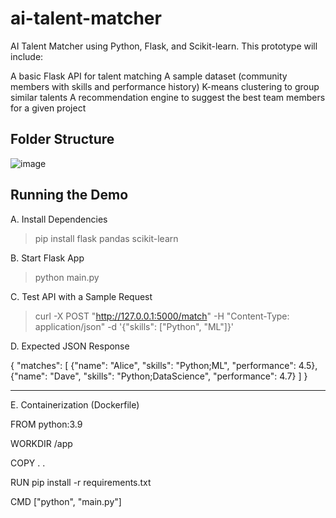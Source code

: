 # ai-talent-matcher
 AI Talent Matcher using Python, Flask, and Scikit-learn. This prototype will include:

A basic Flask API for talent matching
A sample dataset (community members with skills and performance history)
K-means clustering to group similar talents
A recommendation engine to suggest the best team members for a given project



## Folder Structure

![image](https://github.com/user-attachments/assets/3c2fbf1e-8405-47fc-8e70-afd473ec346f)


## Running the Demo

A. Install Dependencies
> pip install flask pandas scikit-learn

B. Start Flask App
> python main.py

C. Test API with a Sample Request

> curl -X POST "http://127.0.0.1:5000/match" -H "Content-Type: application/json" -d '{"skills": ["Python", "ML"]}'


D. Expected JSON Response


{
  "matches": [
    {"name": "Alice", "skills": "Python;ML", "performance": 4.5},
    {"name": "Dave", "skills": "Python;DataScience", "performance": 4.7}
  ]
}
________________________________________

E. Containerization (Dockerfile)

FROM python:3.9

WORKDIR /app

COPY . .

RUN pip install -r requirements.txt

CMD ["python", "main.py"]



